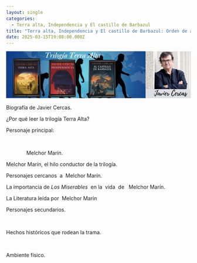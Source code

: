 ```yaml
---
layout: single
categories:
  - Terra alta, Independencia y El castillo de Barbazul
title: "Terra alta, Independencia y El castillo de Barbazul: Orden de análisis"
date: 2025-03-15T19:08:00.000Z
---
```

![](/assets/img/banner.jpg)






Biografía de Javier Cercas.






¿Por qué leer la
trilogía Terra Alta?






Personaje
principal:  

 





              Melchor Marín.







Melchor
Marín, el hilo conductor de la trilogía.




Personajes cercanos  a  Melchor Marín. 





La importancia de *Los Miserables*  en la  vida  de   Melchor
Marín.


La Literatura leída por  Melchor Marín






Personajes
secundarios.

 

Hechos
históricos que rodean la trama.

 

Ambiente físico.
